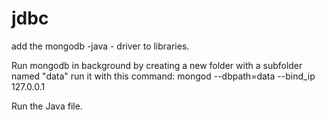 # jdbc

add the mongodb -java - driver to libraries.

Run mongodb in background by creating a new folder with a subfolder named "data"
run it with this command:
mongod --dbpath=data --bind_ip 127.0.0.1

Run the Java file.
